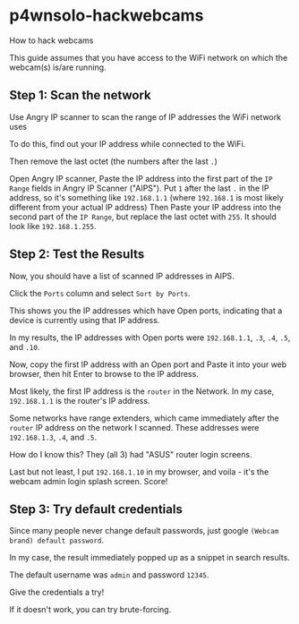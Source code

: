 # p4wnsolo-hackwebcams
How to hack webcams

This guide assumes that you have access to the WiFi network on which the webcam(s) is/are running.


## Step 1:  Scan the network

Use Angry IP scanner to scan the range of IP addresses the WiFi network uses

To do this, find out your IP address while connected to the WiFi.

Then remove the last octet (the numbers after the last `.`)

Open Angry IP scanner, Paste the IP address into the first part of the `IP Range` fields in Angry IP Scanner ("AIPS").
Put `1` after the last `.` in the IP address, so it's something like `192.168.1.1` (where `192.168.1` is most likely different from your actual IP address)
Then Paste your IP address into the second part of the `IP Range`, but replace the last octet with `255`.  It should look like `192.168.1.255`.


## Step 2:  Test the Results

Now, you should have a list of scanned IP addresses in AIPS.

Click the `Ports` column and select `Sort by Ports`.

This shows you the IP addresses which have Open ports, indicating that a device is currently using that IP address.

In my results, the IP addresses with Open ports were `192.168.1.1`, `.3`, `.4`, `.5`, and `.10`.

Now, copy the first IP address with an Open port and Paste it into your web browser, then hit Enter to browse to the IP address.

Most likely, the first IP address is the `router` in the Network.  In my case, `192.168.1.1` is the router's IP address.

Some networks have range extenders, which came immediately after the `router` IP address on the network I scanned.  These addresses were `192.168.1.3`, `.4`, and `.5`.

How do I know this?  They (all 3) had "ASUS" router login screens.

Last but not least, I put `192.168.1.10` in my browser, and voila - it's the webcam admin login splash screen.  Score!

## Step 3:  Try default credentials

Since many people never change default passwords, just google `(Webcam brand) default password`.

In my case, the result immediately popped up as a snippet in search results.

The default username was `admin` and password `12345`.

Give the credentials a try!

If it doesn't work, you can try brute-forcing.
